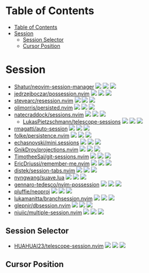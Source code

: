 # Table of Contents

- [Table of Contents](#table-of-contents)
- [Session](#session)
  - [Session Selector](#session-selector)
  - [Cursor Position](#cursor-position)

# Session

- [Shatur/neovim-session-manager](https://github.com/Shatur/neovim-session-manager) ![](https://img.shields.io/github/stars/Shatur/neovim-session-manager) ![](https://img.shields.io/github/last-commit/Shatur/neovim-session-manager) ![](https://img.shields.io/github/commit-activity/y/Shatur/neovim-session-manager)
- [jedrzejboczar/possession.nvim](https://github.com/jedrzejboczar/possession.nvim) ![](https://img.shields.io/github/stars/jedrzejboczar/possession.nvim) ![](https://img.shields.io/github/last-commit/jedrzejboczar/possession.nvim) ![](https://img.shields.io/github/commit-activity/y/jedrzejboczar/possession.nvim)
- [stevearc/resession.nvim](https://github.com/stevearc/resession.nvim) ![](https://img.shields.io/github/stars/stevearc/resession.nvim) ![](https://img.shields.io/github/last-commit/stevearc/resession.nvim) ![](https://img.shields.io/github/commit-activity/y/stevearc/resession.nvim)
- [olimorris/persisted.nvim](https://github.com/olimorris/persisted.nvim) ![](https://img.shields.io/github/stars/olimorris/persisted.nvim) ![](https://img.shields.io/github/last-commit/olimorris/persisted.nvim) ![](https://img.shields.io/github/commit-activity/y/olimorris/persisted.nvim)
- [natecraddock/sessions.nvim](https://github.com/natecraddock/sessions.nvim) ![](https://img.shields.io/github/stars/natecraddock/sessions.nvim) ![](https://img.shields.io/github/last-commit/natecraddock/sessions.nvim) ![](https://img.shields.io/github/commit-activity/y/natecraddock/sessions.nvim)
  - [LukasPietzschmann/telescope-sessions](https://github.com/LukasPietzschmann/telescope-sessions) ![](https://img.shields.io/github/stars/LukasPietzschmann/telescope-sessions) ![](https://img.shields.io/github/last-commit/LukasPietzschmann/telescope-sessions) ![](https://img.shields.io/github/commit-activity/y/LukasPietzschmann/telescope-sessions)
- [rmagatti/auto-session](https://github.com/rmagatti/auto-session) ![](https://img.shields.io/github/stars/rmagatti/auto-session) ![](https://img.shields.io/github/last-commit/rmagatti/auto-session) ![](https://img.shields.io/github/commit-activity/y/rmagatti/auto-session)
- [folke/persistence.nvim](https://github.com/folke/persistence.nvim) ![](https://img.shields.io/github/stars/folke/persistence.nvim) ![](https://img.shields.io/github/last-commit/folke/persistence.nvim) ![](https://img.shields.io/github/commit-activity/y/folke/persistence.nvim)
- [echasnovski/mini.sessions](https://github.com/echasnovski/mini.sessions) ![](https://img.shields.io/github/stars/echasnovski/mini.sessions) ![](https://img.shields.io/github/last-commit/echasnovski/mini.sessions) ![](https://img.shields.io/github/commit-activity/y/echasnovski/mini.sessions)
- [GnikDroy/projections.nvim](https://github.com/GnikDroy/projections.nvim) ![](https://img.shields.io/github/stars/GnikDroy/projections.nvim) ![](https://img.shields.io/github/last-commit/GnikDroy/projections.nvim) ![](https://img.shields.io/github/commit-activity/y/GnikDroy/projections.nvim)
- [TimotheeSai/git-sessions.nvim](https://github.com/TimotheeSai/git-sessions.nvim) ![](https://img.shields.io/github/stars/TimotheeSai/git-sessions.nvim) ![](https://img.shields.io/github/last-commit/TimotheeSai/git-sessions.nvim) ![](https://img.shields.io/github/commit-activity/y/TimotheeSai/git-sessions.nvim)
- [EricDriussi/remember-me.nvim](https://github.com/EricDriussi/remember-me.nvim) ![](https://img.shields.io/github/stars/EricDriussi/remember-me.nvim) ![](https://img.shields.io/github/last-commit/EricDriussi/remember-me.nvim) ![](https://img.shields.io/github/commit-activity/y/EricDriussi/remember-me.nvim)
- [distek/session-tabs.nvim](https://github.com/distek/session-tabs.nvim) ![](https://img.shields.io/github/stars/distek/session-tabs.nvim) ![](https://img.shields.io/github/last-commit/distek/session-tabs.nvim) ![](https://img.shields.io/github/commit-activity/y/distek/session-tabs.nvim)
- [nyngwang/suave.lua](https://github.com/nyngwang/suave.lua) ![](https://img.shields.io/github/stars/nyngwang/suave.lua) ![](https://img.shields.io/github/last-commit/nyngwang/suave.lua) ![](https://img.shields.io/github/commit-activity/y/nyngwang/suave.lua)
- [gennaro-tedesco/nvim-possession](https://github.com/gennaro-tedesco/nvim-possession) ![](https://img.shields.io/github/stars/gennaro-tedesco/nvim-possession) ![](https://img.shields.io/github/last-commit/gennaro-tedesco/nvim-possession) ![](https://img.shields.io/github/commit-activity/y/gennaro-tedesco/nvim-possession)
- [pluffie/neoproj](https://github.com/pluffie/neoproj) ![](https://img.shields.io/github/stars/pluffie/neoproj) ![](https://img.shields.io/github/last-commit/pluffie/neoproj) ![](https://img.shields.io/github/commit-activity/y/pluffie/neoproj)
- [lukamanitta/branchsession.nvim](https://github.com/lukamanitta/branchsession.nvim) ![](https://img.shields.io/github/stars/lukamanitta/branchsession.nvim) ![](https://img.shields.io/github/last-commit/lukamanitta/branchsession.nvim) ![](https://img.shields.io/github/commit-activity/y/lukamanitta/branchsession.nvim)
- [glepnir/dbsession.nvim](https://github.com/glepnir/dbsession.nvim) ![](https://img.shields.io/github/stars/glepnir/dbsession.nvim) ![](https://img.shields.io/github/last-commit/glepnir/dbsession.nvim) ![](https://img.shields.io/github/commit-activity/y/glepnir/dbsession.nvim)
- [niuiic/multiple-session.nvim](https://github.com/niuiic/multiple-session.nvim) ![](https://img.shields.io/github/stars/niuiic/multiple-session.nvim) ![](https://img.shields.io/github/last-commit/niuiic/multiple-session.nvim) ![](https://img.shields.io/github/commit-activity/y/niuiic/multiple-session.nvim)

## Session Selector

- [HUAHUAI23/telescope-session.nvim](https://github.com/HUAHUAI23/telescope-session.nvim) ![](https://img.shields.io/github/stars/HUAHUAI23/telescope-session.nvim) ![](https://img.shields.io/github/last-commit/HUAHUAI23/telescope-session.nvim) ![](https://img.shields.io/github/commit-activity/y/HUAHUAI23/telescope-session.nvim)

## Cursor Position
